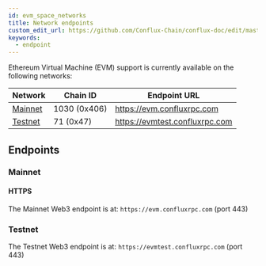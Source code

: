 ```yaml
---
id: evm_space_networks
title: Network endpoints
custom_edit_url: https://github.com/Conflux-Chain/conflux-doc/edit/master/docs/EVM-Space/networks.md
keywords:
  - endpoint
---
```


Ethereum Virtual Machine (EVM) support is currently available on the
following networks:

<div class="networks-table"></div>

Network  | Chain ID                | Endpoint URL
-------- | ----------------------- | ------------
[Mainnet](#mainnet) | 1030 (0x406) | <https://evm.confluxrpc.com>
[Testnet](#testnet) | 71 (0x47) | <https://evmtest.confluxrpc.com>


## Endpoints

### Mainnet

#### HTTPS

The Mainnet Web3 endpoint is at: `https://evm.confluxrpc.com` (port 443)

### Testnet

The Testnet Web3 endpoint is at: `https://evmtest.confluxrpc.com` (port 443)
